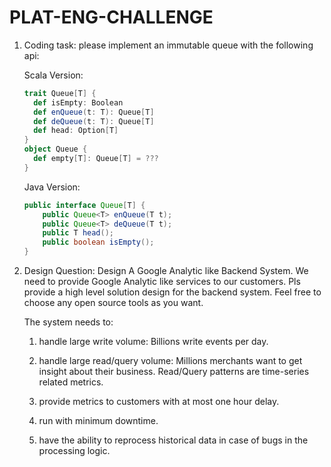 # PLAT-ENG-CHALLENGE
1. Coding task:
please implement an immutable queue with the following api:
	
	Scala Version:
	```scala
	trait Queue[T] {
	  def isEmpty: Boolean
	  def enQueue(t: T): Queue[T]
	  def deQueue(t: T): Queue[T]
	  def head: Option[T]
	}
	object Queue {
	  def empty[T]: Queue[T] = ???
	}
	```
	
	Java Version:
	```java
	public interface Queue[T] {
	    public Queue<T> enQueue(T t);
	    public Queue<T> deQueue(T t);
	    public T head();
	    public boolean isEmpty();
	}
	```

2. Design Question: Design A Google Analytic like Backend System.
	We need to provide Google Analytic like services to our customers. Pls provide a high level solution design for the backend system. Feel free to choose any open source tools as you want.
	
	The system needs to:

	1) handle large write volume: Billions write events per day.
	
	2) handle large read/query volume: Millions merchants want to get insight about their business. Read/Query patterns are time-series related metrics. 
	
	3) provide metrics to customers with at most one hour delay.
	
	4) run with minimum downtime.
	
	5) have the ability to reprocess historical data in case of bugs in the processing logic.
